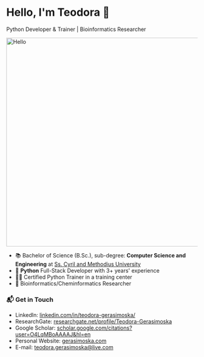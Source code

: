 # Hello, I'm Teodora 👋

Python Developer & Trainer | Bioinformatics Researcher

<img src="https://media.giphy.com/media/ASd0Ukj0y3qMM/giphy.gif" href="https://media.giphy.com/media/ASd0Ukj0y3qMM/giphy.gif" alt="Hello"  width="550"/><br> 

- 📚 Bachelor of Science (B.Sc.), sub-degree: **Computer Science and Engineering** at [Ss. Cyril and Methodius University](https://www.finki.ukim.mk/en)
- 🐍 **Python** Full-Stack Developer with 3+ years' experience
- 👩‍🏫 Certified Python Trainer in a training center
- 🌱 Bioinformatics/Cheminformatics Researcher

### 📬 Get in Touch

- LinkedIn: [linkedin.com/in/teodora-gerasimoska/][linkedin]
- ResearchGate: [researchgate.net/profile/Teodora-Gerasimoska][researchgate]
- Google Scholar: [scholar.google.com/citations?user=O4LqMBoAAAAJ&hl=en][scholargoogle]
- Personal Website: [gerasimoska.com][site]
- E-mail: teodora.gerasimoska@live.com

[linkedin]: https://linkedin.com/in/teodora-gerasimoska/
[researchgate]: https://researchgate.net/profile/Teodora-Gerasimoska
[scholargoogle]: https://scholar.google.com/citations?user=O4LqMBoAAAAJ&hl=en
[site]: https://gerasimoska.com
